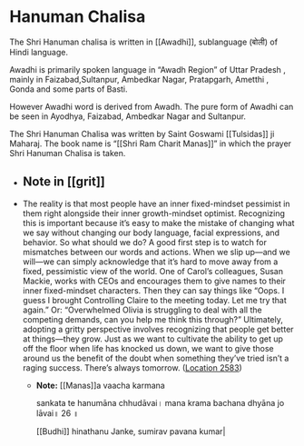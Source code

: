 # Hanuman Chalisa

The Shri Hanuman chalisa is written in [[Awadhi]], sublanguage (बोली) of Hindi language.

Awadhi is primarily spoken language in “Awadh Region” of Uttar Pradesh , mainly in Faizabad,Sultanpur, Ambedkar Nagar, Pratapgarh, Ametthi , Gonda and some parts of Basti.

However Awadhi word is derived from Awadh. The pure form of Awadhi can be seen in Ayodhya, Faizabad, Ambedkar Nagar and Sultanpur.

The Shri Hanuman Chalisa was written by Saint Goswami [[Tulsidas]] ji Maharaj. The book name is “[[Shri Ram Charit Manas]]” in which the prayer Shri Hanuman Chalisa is taken.
- ## Note in [[grit]]
- The reality is that most people have an inner fixed-mindset pessimist in them right alongside their inner growth-mindset optimist. Recognizing this is important because it’s easy to make the mistake of changing what we say without changing our body language, facial expressions, and behavior. So what should we do? A good first step is to watch for mismatches between our words and actions. When we slip up—and we will—we can simply acknowledge that it’s hard to move away from a fixed, pessimistic view of the world. One of Carol’s colleagues, Susan Mackie, works with CEOs and encourages them to give names to their inner fixed-mindset characters. Then they can say things like “Oops. I guess I brought Controlling Claire to the meeting today. Let me try that again.” Or: “Overwhelmed Olivia is struggling to deal with all the competing demands, can you help me think this through?” Ultimately, adopting a gritty perspective involves recognizing that people get better at things—they grow. Just as we want to cultivate the ability to get up off the floor when life has knocked us down, we want to give those around us the benefit of the doubt when something they’ve tried isn’t a raging success. There’s always tomorrow. ([Location 2583](https://readwise.io/to_kindle?action=open&asin=B010MH9V3W&location=2583))
	- **Note:** [[Manas]]a vaacha karmana
	  
	  sankata te hanumāna chhudāvai।
	  mana krama bachana dhyāna jo lāvai॥ 26 ॥
	  
	  [[Budhi]] hinathanu Janke, sumirav pavana kumar|